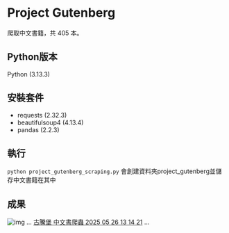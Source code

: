 # Project Gutenberg

爬取中文書籍，共 405 本。

## Python版本

Python (3.13.3)

## 安裝套件

- requests (2.32.3)
- beautifulsoup4 (4.13.4)
- pandas (2.2.3)

## 執行

`python project_gutenberg_scraping.py`
會創建資料夾project_gutenberg並儲存中文書籍在其中

## 成果

![img](https://drive.google.com/file/d/1JsLC2iOMZkzEuJub6QKH4YtXXFcwKo-w/view?usp=sharing)
...
[古騰堡 中文書爬蟲 2025 05 26 13 14 21](https://youtu.be/JPpjXZYv_0g)
...
